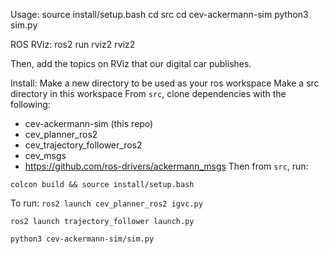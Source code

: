 Usage:
source install/setup.bash
cd src
cd cev-ackermann-sim
python3 sim.py

ROS RViz:
ros2 run rviz2 rviz2

Then, add the topics on RViz that our digital car publishes.

Install: 
Make a new directory to be used as your ros workspace
Make a src directory in this workspace
From `src`, clone dependencies with the following:
- cev-ackermann-sim (this repo)
- cev_planner_ros2
- cev_trajectory_follower_ros2
- cev_msgs
- https://github.com/ros-drivers/ackermann_msgs
Then from `src`, run:

`colcon build && source install/setup.bash`

To run:
`ros2 launch cev_planner_ros2 igvc.py`

`ros2 launch trajectory_follower launch.py`

`python3 cev-ackermann-sim/sim.py`
